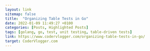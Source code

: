```yaml
---
layout: link
sitemap: false
title:  "Organizing Table Tests in Go"
date: 2022-01-09 11:49:27 +0100
categories: [Posts, Highlighted Posts]
tags: [golang, go, test, unit testing, table-driven tests]
link: https://www.codervlogger.com/organizing-table-tests-in-go/
target: CoderVlogger.com
---
```

